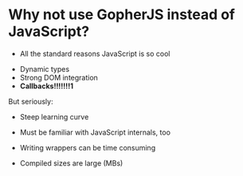# Why not use GopherJS instead of JavaScript?

* All the standard reasons JavaScript is so cool
 - Dynamic types
 - Strong DOM integration
 - **Callbacks!!!!!!!1**
 
But seriously:

* Steep learning curve

* Must be familiar with JavaScript internals, too

* Writing wrappers can be time consuming

* Compiled sizes are large (MBs)

